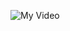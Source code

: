 



![My Video](https://github.com/manmeetnagii/Meta-Drive/assets/143264649/f000a7ec-cee7-4cc2-84f6-3b0a00675c43)
